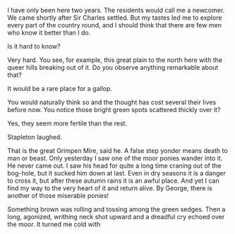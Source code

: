 I have only been here two years. The residents would call me a
newcomer. We came shortly after Sir Charles settled. But my tastes led
me to explore every part of the country round, and I should think that
there are few men who know it better than I do.

Is it hard to know?

Very hard. You see, for example, this great plain to the north here
with the queer hills breaking out of it. Do you observe anything
remarkable about that?

It would be a rare place for a gallop.

You would naturally think so and the thought has cost several their
lives before now. You notice those bright green spots scattered thickly
over it?

Yes, they seem more fertile than the rest.

Stapleton laughed.

That is the great Grimpen Mire, said he. A false step yonder means
death to man or beast. Only yesterday I saw one of the moor ponies
wander into it. He never came out. I saw his head for quite a long time
craning out of the bog-hole, but it sucked him down at last. Even in dry
seasons it is a danger to cross it, but after these autumn rains it is
an awful place. And yet I can find my way to the very heart of it and
return alive. By George, there is another of those miserable ponies!

Something brown was rolling and tossing among the green sedges. Then a
long, agonized, writhing neck shot upward and a dreadful cry echoed over
the moor. It turned me cold with
